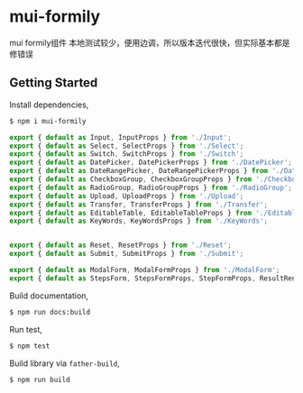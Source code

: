 <!--
 * @Description: 
 * @Author: 柳涤尘 https://www.iimm.ink
 * @LastEditors: 柳涤尘 liudichen@foxmail.com
 * @Date: 2022-04-14 15:06:56
 * @LastEditTime: 2022-08-05 21:00:44
-->
# mui-formily
mui formily组件
本地测试较少，便用边调，所以版本迭代很快，但实际基本都是修错误

## Getting Started

Install dependencies,

```bash
$ npm i mui-formily
```

```javascript
export { default as Input, InputProps } from './Input';
export { default as Select, SelectProps } from './Select';
export { default as Switch, SwitchProps } from './Switch';
export { default as DatePicker, DatePickerProps } from './DatePicker';
export { default as DateRangePicker, DateRangePickerProps } from './DateRangePicker';
export { default as CheckboxGroup, CheckboxGroupProps } from './CheckboxGroup';
export { default as RadioGroup, RadioGroupProps } from './RadioGroup';
export { default as Upload, UploadProps } from './Upload';
export { default as Transfer, TransferProps } from './Transfer';
export { default as EditableTable, EditableTableProps } from './EditableTable';
export { default as KeyWords, KeyWordsProps } from './KeyWords';


export { default as Reset, ResetProps } from './Reset';
export { default as Submit, SubmitProps } from './Submit';

export { default as ModalForm, ModalFormProps } from './ModalForm';
export { default as StepsForm, StepsFormProps, StepFormProps, ResultRenderProps, StepIconProps } from './StepsForm';
```

Build documentation,

```bash
$ npm run docs:build
```

Run test,

```bash
$ npm test
```

Build library via `father-build`,

```bash
$ npm run build
```
